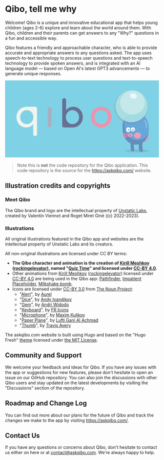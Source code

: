 # Qibo, tell me why

Welcome! Qibo is a unique and innovative educational app that helps young children (ages 2-6) explore and learn about the world around them. With Qibo, children and their parents can get answers to any "Why?" questions in a fun and accessible way.

Qibo features a friendly and approachable character, who is able to provide accurate and appropriate answers to any questions asked. The app uses speech-to-text technology to process user questions and text-to-speech technology to provide spoken answers, and is integrated with an AI language model — based on Open AI's latest GPT3 advancements — to generate unique responses.

![Qibo](./qibo-cover-min.png)

> Note this is **not** the code repository for the Qibo application.
> This code repository is the source for the <https://askqibo.com/> website.

## Illustration credits and copyrights

### Meet Qibo

The Qibo brand and logo are the intellectual property of [Unstatic Labs](https://unstaticlabs.com), created by Valentin Viennot and Roget Miret Giné ((c) 2022-2023).

### Illustrations

All original illustrations featured in the Qibo app and websites are the intellectual property of Unstatic Labs and its creators.

All non-original illustrations are licensed under CC BY terms:

- **The Qibo character and animation is the creation of [Kirill Meshkov](https://twitter.com/moonk) ([rockingelevator](https://rive.app/@rockingelevator/)), named "[Quiz Time](https://rive.app/community/3686-7699-quiz-time/)" and licensed under [CC-BY 4.0](https://creativecommons.org/licenses/by/4.0/).**
- Other animations from [Kirill Meshkov](https://twitter.com/moonk) ([rockingelevator](https://rive.app/@rockingelevator/)) licensed under [CC-BY 4.0](https://creativecommons.org/licenses/by/4.0/) are being used in the Qibo app: [Pathfinder](https://rive.app/community/3902-8169-pathfinder/), [Impatient Placeholder](https://rive.app/community/2492-5015-impatient-placeholder/), [Milkshake bomb](https://rive.app/community/1242-2394-milkshake-bomb/).
- Icons are licensed under [CC-BY 3.0](https://creativecommons.org/licenses/by/3.0/) from [The Noun Project](https://thenounproject.com/):
  - "[Alert](https://thenounproject.com/icon/alert-5386525/)", by [Aurel](https://thenounproject.com/garudaindonesia970/)
  - "[Dice](https://thenounproject.com/icon/dice-1765632/)", by [Andy Ivandikov](https://thenounproject.com/andy6556/)
  - "[Gem](https://thenounproject.com/icon/gem-1215009/)", by [Andri Widodo](https://thenounproject.com/andriwidodo21/)
  - "[Keyboard](https://thenounproject.com/icon/keyboard-4791432/)", by [FR Icons](https://thenounproject.com/fr-icons/)
  - "[Microphone](https://thenounproject.com/icon/microphone-730104/)", by [Maxim Kulikov](https://thenounproject.com/maxim221/)
  - "[Paper Plane](https://thenounproject.com/icon/paper-plane-4450394/)", by [Lufti Gani Al Achmad](https://thenounproject.com/lutfidiarycoc/)
  - "[Thumb](https://thenounproject.com/icon/thumb-2286698/)", by [Travis Avery](https://thenounproject.com/travisavery/)

The askqibo.com website is built using Hugo and based on the "Hugo Fresh" [theme](https://github.com/StefMa/hugo-fresh) licensed under [the MIT License](https://github.com/StefMa/hugo-fresh/blob/master/LICENSE).

## Community and Support

We welcome your feedback and ideas for Qibo. If you have any issues with the app or suggestions for new features, please don't hesitate to open an issue on our GitHub repository. You can also join the discussions with other Qibo users and stay updated on the latest developments by visiting the "Discussions" section of the repository.

## Roadmap and Change Log

You can find out more about our plans for the future of Qibo and track the changes we make to the app by visiting <https://askqibo.com/>.

## Contact Us

If you have any questions or concerns about Qibo, don't hesitate to contact us either on here or at contact@askqibo.com. We're always happy to help.

